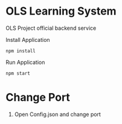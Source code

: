 # OLS Learning System

OLS Project official backend service

Install Application

``
npm install
``

Run Application

``
npm start
``

# Change Port

1. Open Config.json and change port 
